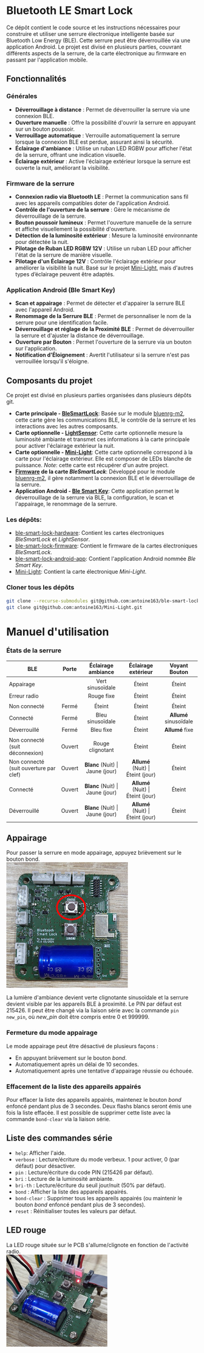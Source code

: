 # Bluetooth LE Smart Lock

Ce dépôt contient le code source et les instructions nécessaires pour construire et utiliser une serrure électronique intelligente basée sur Bluetooth Low Energy (BLE). Cette serrure peut être déverrouillée via une application Android. Le projet est divisé en plusieurs parties, couvrant différents aspects de la serrure, de la carte électronique au firmware en passant par l'application mobile.


## Fonctionnalités

### Générales

- **Déverrouillage à distance** : Permet de déverrouiller la serrure via une connexion BLE.
- **Ouverture manuelle** : Offre la possibilité d'ouvrir la serrure en appuyant sur un bouton poussoir.
- **Verrouillage automatique** : Verrouille automatiquement la serrure lorsque la connexion BLE est perdue, assurant ainsi la sécurité.
- **Éclairage d'ambiance** : Utilise un ruban LED RGBW pour afficher l'état de la serrure, offrant une indication visuelle.
- **Éclairage extérieur** : Active l'éclairage extérieur lorsque la serrure est ouverte la nuit, améliorant la visibilité.

### Firmware de la serrure
- **Connexion radio via Bluetooth LE** : Permet la communication sans fil avec les appareils compatibles doter de l'application Android.
- **Contrôle de l'ouverture de la serrure** : Gère le mécanisme de déverrouillage de la serrure.
- **Bouton poussoir lumineux** : Permet l'ouverture manuelle de la serrure et affiche visuellement la possibilité d'ouverture.
- **Détection de la luminosité extérieur** : Mesure la luminosité environnante pour détectée la nuit.
- **Pilotage de Ruban LED RGBW 12V** : Utilise un ruban LED pour afficher l'état de la serrure de manière visuelle.
- **Pilotage d'un Éclairage 12V** : Contrôle l'éclairage extérieur pour améliorer la visibilité la nuit. Basé sur le projet [Mini-Light](https://github.com/antoine163/Mini-Light/tree/master/Elec/light), mais d'autres types d’éclairage peuvent être adaptés.

### Application Android (Ble Smart Key)
- **Scan et appairage** : Permet de détecter et d'appairer la serrure BLE avec l'appareil Android.
- **Renommage de la Serrure BLE** : Permet de personnaliser le nom de la serrure pour une identification facile.
- **Déverrouillage et réglage de la Proximité BLE** : Permet de déverrouiller la serrure et d'ajuster la distance de déverrouillage.
- **Ouverture par Bouton** : Permet l'ouverture de la serrure via un bouton sur l'application.
- **Notification d'Éloignement** : Avertit l'utilisateur si la serrure n'est pas verrouillée lorsqu'il s'éloigne.

## Composants du projet
Ce projet est divisé en plusieurs parties organisées dans plusieurs dépôts git.

 - **Carte principale - [BleSmartLock](hardware/BleSmartLock/README.md)**: Basée sur le module [bluenrg-m2](https://www.st.com/en/wireless-connectivity/bluenrg-m2.html), cette carte gère les communications BLE, le contrôle de la serrure et les interactions avec les autres composants.
 - **Carte optionnelle - [LightSensor](hardware/LightSensor/README.md)**: Cette carte optionnelle mesure la luminosité ambiante et transmet ces informations à la carte principale pour activer l'éclairage extérieur la nuit.
 - **Carte optionnelle - [Mini-Light](https://github.com/antoine163/Mini-Light/tree/master/Elec/light#readme)**: Cette carte optionnelle correspond à la carte pour l'éclairage extérieur. Elle est composer de LEDs blanche de puissance. *Note*: cette carte est récupérer d'un autre project.
- **[Firmware](firmware/README.md) de la carte *BleSmartLock***: Développé pour le module [bluenrg-m2](https://www.st.com/en/wireless-connectivity/bluenrg-m2.html), il gère notamment la connexion BLE et le déverrouillage de la serrure.
- **Application Android - [Ble Smart Key](firmware/README.md)**: Cette application permet le déverrouillage de la serrure via BLE, la configuration, le scan et l'appairage, le renommage de la serrure.

### Les dépôts:
 - [ble-smart-lock-hardware](https://github.com/antoine163/ble-smart-lock-hardware): Contient les cartes électroniques *BleSmartLock* et *LightSensor*. 
 - [ble-smart-lock-firmware](https://github.com/antoine163/ble-smart-lock-firmware): Contient le firmware de la cartes électroniques *BleSmartLock*. 
 - [ble-smart-lock-android-app](https://github.com/antoine163/ble-smart-lock-android-app): Contient l'application Android nommée *Ble Smart Key*.
 - [Mini-Light](https://github.com/antoine163/Mini-Light): Contient la carte électronique *Mini-Light*.


### Cloner tous les dépôts

```sh
git clone --recurse-submodules git@github.com:antoine163/ble-smart-lock.git
git clone git@github.com:antoine163/Mini-Light.git
```
# Manuel d'utilisation

### États de la serrure

| BLE           | Porte   | Éclairage ambiance  | Éclairage extérieur   | Voyant Bouton |
| ------------- | :-----: | :------:            | :------:              | :----:        |
| Appairage     |         | Vert sinusoïdale    | Éteint                | Éteint        |
| Erreur radio  |         | Rouge fixe          | Éteint                | Éteint        |
||
| Non connecté  | Fermé   | Éteint              | Éteint                | Éteint        |
| Connecté      | Fermé   | Bleu sinusoïdale    | Éteint                | **Allumé** sinusoïdale|
| Déverrouillé  | Fermé   | Bleu fixe           | Éteint                | **Allumé** fixe| 
||                              
| Non connecté (suit déconnexion)               | Ouvert  | Rouge clignotant                    | Éteint                                | Éteint        |
| Non connecté (suit ouverture par clef)        | Ouvert  | **Blanc** (Nuit) \| Jaune (jour)    | **Allumé** (Nuit) \| Éteint (jour)    | Éteint        |
| Connecté                                      | Ouvert  | **Blanc** (Nuit) \| Jaune (jour)    | **Allumé** (Nuit) \| Éteint (jour)    | Éteint        |
| Déverrouillé                                  | Ouvert  | **Blanc** (Nuit) \| Jaune (jour)    | **Allumé** (Nuit) \| Éteint (jour)    | Éteint        |


## Appairage
Pour passer la serrure en mode appairage, appuyez brièvement sur le bouton bond.  
![BleSmartLock poc](images/photo_top_bond.jpg)

La lumière d'ambiance devient verte clignotante sinusoïdale et la serrure devient visible par les appareils BLE à proximité.
Le PIN par défaut est 215426. Il peut être changé via la liaison série avec la commande `pin new_pin`, où *new_pin* doit être compris entre 0 et 999999.

### Fermeture du mode appairage
Le mode appairage peut être désactivé de plusieurs façons :
 - En appuyant brièvement sur le bouton *bond*.
 - Automatiquement après un délai de 10 secondes.
 - Automatiquement après une tentative d'appairage réussie ou échouée.

### Effacement de la liste des appareils appairés
Pour effacer la liste des appareils appairés, maintenez le bouton *bond* enfoncé pendant plus de 3 secondes. Deux flashs blancs seront émis une fois la liste effacée. Il est possible de supprimer cette liste avec la commande `bond-clear` via la liaison série.

## Liste des commandes série
- `help`: Afficher l'aide.
- `verbose` : Lecture/écriture du mode verbeux. 1 pour activer, 0 (par défaut) pour désactiver.
- `pin` : Lecture/écriture du code PIN (215426 par défaut).
- `bri` : Lecture de la luminosité ambiante.
- `bri-th` : Lecture/écriture du seuil jour/nuit (50% par défaut).
- `bond` : Afficher la liste des appareils appairés.
- `bond-clear` : Supprimer tous les appareils appairés (ou maintenir le bouton *bond* enfoncé pendant plus de 3 secondes).
- `reset` : Réinitialiser toutes les valeurs par défaut.

## LED rouge
La LED rouge située sur le PCB s'allume/clignote en fonction de l'activité radio.  
![BleSmartLock poc](images/photo_top_red_led.jpg)

